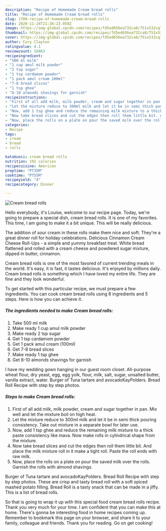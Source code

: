 ```yaml
---
description: "Recipe of Homemade Cream bread rolls"
title: "Recipe of Homemade Cream bread rolls"
slug: 1709-recipe-of-homemade-cream-bread-rolls
date: 2020-11-24T21:38:23.058Z
image: https://img-global.cpcdn.com/recipes/fd5ed656ea732ca8/751x532cq70/cream-bread-rolls-recipe-main-photo.jpg
thumbnail: https://img-global.cpcdn.com/recipes/fd5ed656ea732ca8/751x532cq70/cream-bread-rolls-recipe-main-photo.jpg
cover: https://img-global.cpcdn.com/recipes/fd5ed656ea732ca8/751x532cq70/cream-bread-rolls-recipe-main-photo.jpg
author: Cory Clayton
ratingvalue: 4.1
reviewcount: 16063
recipeingredient:
- "500 ml milk"
- "1 cup amul milk powder"
- "2 tsp sugar"
- "1 tsp cardamom powder"
- "1 pack amul cream 100ml"
- "7-8 bread slices"
- "1 tsp ghee"
- "8-10 almonds shavings for garnish"
recipeinstructions:
- "First of all add milk, milk powder, cream and sugar together in pan. Mix well and let the mixture boil on high heat."
- "Let the mixture reduce to 300ml milk and let it be in semi thick pouring consistency. Take out mixture in a separate bowl for later use."
- "Now, add 1 tsp ghee and reduce the remaining milk mixture to a thick paste consistency like mava. Now make rolls in cylindrical shape from the mixture."
- "Now take bread slices and cut the edges then roll them little bit. And place the milk mixture roll in it make a tight roll. Paste the roll ends with raw milk."
- "Now, place the rolls on a plate on pour the saved milk over the rolls. Garnish the rolls with almond shavings."
categories:
- Recipe
tags:
- cream
- bread
- rolls

katakunci: cream bread rolls 
nutrition: 191 calories
recipecuisine: American
preptime: "PT35M"
cooktime: "PT55M"
recipeyield: "4"
recipecategory: Dinner

---
```



![Cream bread rolls](https://img-global.cpcdn.com/recipes/fd5ed656ea732ca8/751x532cq70/cream-bread-rolls-recipe-main-photo.jpg)

Hello everybody, it's Louise, welcome to our recipe page. Today, we're going to prepare a special dish, cream bread rolls. It is one of my favorites. This time, I am going to make it a bit unique. This will be really delicious.

The addition of sour cream in these rolls make them nice and soft. They&#39;re a great dinner roll for holiday celebrations. Delicious Cinnamon Cream Cheese Roll-Ups - a simple and yummy breakfast treat. White bread flattened and rolled with a cream cheese and powdered sugar mixture, dipped in butter, cinnamon.

Cream bread rolls is one of the most favored of current trending meals in the world. It's easy, it is fast, it tastes delicious. It's enjoyed by millions daily. Cream bread rolls is something which I have loved my entire life. They are fine and they look wonderful.


To get started with this particular recipe, we must prepare a few ingredients. You can cook cream bread rolls using 8 ingredients and 5 steps. Here is how you can achieve it.

<!--inarticleads1-->

##### The ingredients needed to make Cream bread rolls:

1. Take 500 ml milk
1. Make ready 1 cup amul milk powder
1. Make ready 2 tsp sugar
1. Get 1 tsp cardamom powder
1. Get 1 pack amul cream (100ml)
1. Get 7-8 bread slices
1. Make ready 1 tsp ghee
1. Get 8-10 almonds shavings for garnish


I have my wedding gown hanging in our guest room closet. All-purpose wheat flour, dry yeast, egg, egg yolk, flour, milk, salt, sugar, unsalted butter, vanilla extract, water. Burger of Tuna tartare and avocadoKayPolders. Bread Roll Recipe with step by step photos. 

<!--inarticleads2-->

##### Steps to make Cream bread rolls:

1. First of all add milk, milk powder, cream and sugar together in pan. Mix well and let the mixture boil on high heat.
1. Let the mixture reduce to 300ml milk and let it be in semi thick pouring consistency. Take out mixture in a separate bowl for later use.
1. Now, add 1 tsp ghee and reduce the remaining milk mixture to a thick paste consistency like mava. Now make rolls in cylindrical shape from the mixture.
1. Now take bread slices and cut the edges then roll them little bit. And place the milk mixture roll in it make a tight roll. Paste the roll ends with raw milk.
1. Now, place the rolls on a plate on pour the saved milk over the rolls. Garnish the rolls with almond shavings.


Burger of Tuna tartare and avocadoKayPolders. Bread Roll Recipe with step by step photos. These are crisp and tasty bread roll with a soft spiced mashed potato filling. Bread Roll is a tasty snack that can be made in a jiffy. This is a list of bread rolls. 

So that is going to wrap it up with this special food cream bread rolls recipe. Thank you very much for your time. I am confident that you can make this at home. There's gonna be interesting food in home recipes coming up. Remember to bookmark this page on your browser, and share it to your family, colleague and friends. Thank you for reading. Go on get cooking!
